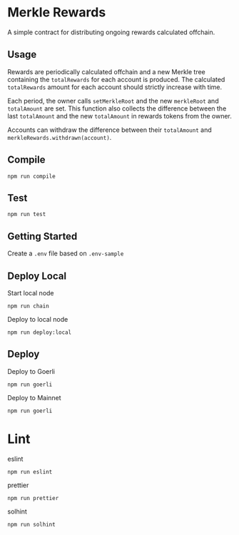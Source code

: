 # Merkle Rewards
A simple contract for distributing ongoing rewards calculated offchain.

## Usage
Rewards are periodically calculated offchain and a new Merkle tree containing the `totalRewards` for each account is produced. The calculated `totalRewards` amount for each account should strictly increase with time.

Each period, the owner calls `setMerkleRoot` and the new `merkleRoot` and `totalAmount` are set. This function also collects the difference between the last `totalAmount` and the new `totalAmount` in rewards tokens from the owner.

Accounts can withdraw the difference between their `totalAmount` and `merkleRewards.withdrawn(account)`.

## Compile
```
npm run compile
```

## Test
```
npm run test
```

## Getting Started
Create a `.env` file based on `.env-sample`

## Deploy Local
Start local node
```
npm run chain
```

Deploy to local node
```
npm run deploy:local
```

## Deploy
Deploy to Goerli
```
npm run goerli
```

Deploy to Mainnet
```
npm run goerli
```
# Lint

eslint
```shell
npm run eslint
```

prettier
```shell
npm run prettier
```

solhint
```shell
npm run solhint
```
